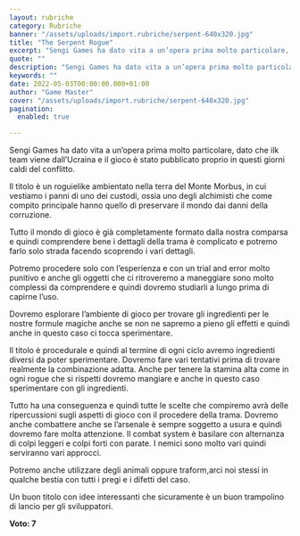 ```yaml
---
layout: rubriche
category: Rubriche
banner: "/assets/uploads/import.rubriche/serpent-640x320.jpg"
title: "The Serpent Rogue"
excerpt: "Sengi Games ha dato vita a un’opera prima molto particolare, dato che ilk team viene dall’Ucraina e il gioco è stato pubblicato proprio in questi giorni caldi del conflitto. Il titolo è un roguielike ambientato nella terra del Monte Morbus, in cui vestiamo i panni di uno dei custodi, ossia uno degli alchimisti che come [&hellip"
quote: ""
description: "Sengi Games ha dato vita a un’opera prima molto particolare, dato che ilk team viene dall’Ucraina e il gioco è stato pubblicato proprio in questi giorni caldi del conflitto. Il titolo è un roguielike ambientato nella terra del Monte Morbus, in cui vestiamo i panni di uno dei custodi, ossia uno degli alchimisti che come [&hellip"
keywords: ""
date: 2022-05-03T00:00:00.000+01:00
author: "Game Master"
cover: "/assets/uploads/import.rubriche/serpent-640x320.jpg"
pagination:
  enabled: true

---
```


Sengi Games ha dato vita a un’opera prima molto particolare, dato che ilk team viene dall’Ucraina e il gioco è stato pubblicato proprio in questi giorni caldi del conflitto.

Il titolo è un roguielike ambientato nella terra del Monte Morbus, in cui vestiamo i panni di uno dei custodi, ossia uno degli alchimisti che come compito principale hanno quello di preservare il mondo dai danni della corruzione.

Tutto il mondo di gioco è già completamente formato dalla nostra comparsa e quindi comprendere bene i dettagli della trama è complicato e potremo farlo solo strada facendo scoprendo i vari dettagli.

Potremo procedere solo con l’esperienza e con un trial and error molto punitivo e anche gli oggetti che ci ritroveremo a maneggiare sono molto complessi da comprendere e quindi dovremo studiarli a lungo prima di capirne l’uso.

Dovremo esplorare l’ambiente di gioco per trovare gli ingredienti per le nostre formule magiche anche se non ne sapremo a pieno gli effetti e quindi anche in questo caso ci tocca sperimentare.

Il titolo è procedurale e quindi al termine di ogni ciclo avremo ingredienti diversi da poter sperimentare. Dovremo fare vari tentativi prima di trovare realmente la combinazione adatta. Anche per tenere la stamina alta come in ogni rogue che si rispetti dovremo mangiare e anche in questo caso sperimentare con gli ingredienti.

Tutto ha una conseguenza e quindi tutte le scelte che compiremo avrà delle ripercussioni sugli aspetti di gioco con il procedere della trama. Dovremo anche combattere anche se l’arsenale è sempre soggetto a usura e quindi dovremo fare molta attenzione. Il combat system è basilare con alternanza di colpi leggeri e colpi forti con parate. I nemici sono molto vari quindi serviranno vari approcci.

Potremo anche utilizzare degli animali oppure traform,arci noi stessi in qualche bestia con tutti i pregi e i difetti del caso.

Un buon titolo con idee interessanti che sicuramente è un buon trampolino di lancio per gli sviluppatori.

**Voto: 7**